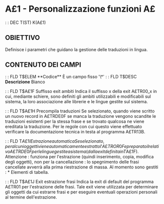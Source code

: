 # A£1 - Personalizzazione funzioni A£
 :  : DEC T(ST) K(A£1)
## OBIETTIVO
Definisce i parametri che guidano la gestione delle traduzioni in lingua.
## CONTENUTO DEI CAMPI
 :  : FLD T$ELEM **Codice**
È un campo fisso '\*'
 :  : FLD T$DESC **Descrizione**
Bianco

 :  : FLD T$A£1F Suffisso exit ambiti
Indica il suffisso x della exit A£TR00_x in cui, mediante schiere, sono definiti gli ambiti utilizzabili e modificabili sul sistema, la loro associazione alle librerie e le lingue gestite sul sistema.

 :  : FLD T$A£1H Precompila traduzioni
Se selezionato, quando viene scritto un nuovo record in A£TRDE0F se manca la traduzione vengono scandite le traduzioni esistenti per la stessa frase e se trovato qualcosa ne viene ereditata la traduzione. Per le regole con cui questo viene effettuato verificare la documentazione tecnica in testa al programma A£TR13B.

 :  : FLD T$A£1I Estrazione automatica
Se selezionato, per alcuni oggetti viene automaticamente estratto l'A£TROR0F e preparato il relativo A£TRDE0F per le lingue gestite a sistema (dalla exit definita in T$A£1F).
Attenzione :  funziona per l'estrazione (quindi inserimento, copia, modifica degli oggetti), non per la cancellazione :  lo spegnimento delle frasi cancellate avverrà alla prima riestrazione di massa.
Al momento sono gestiti : 
 \* Elementi di tabella.

 :  : FLD T$A£1J Exit estrazione frasi
Indica la exit di default del programma A£TR01 per l'estrazione delle frasi.
Tale exit viene utilizzata per determinare gli oggetti da cui estrarre frasi e per eseguire eventuali operazioni personali al termine dell'estrazione.
